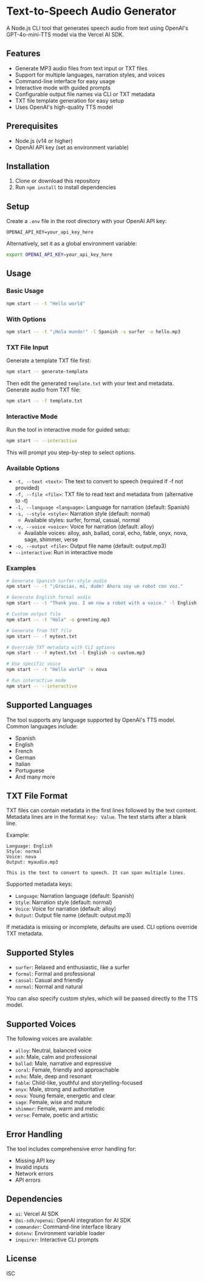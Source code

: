 # Text-to-Speech Audio Generator

A Node.js CLI tool that generates speech audio from text using OpenAI's GPT-4o-mini-TTS model via the Vercel AI SDK.

## Features

- Generate MP3 audio files from text input or TXT files
- Support for multiple languages, narration styles, and voices
- Command-line interface for easy usage
- Interactive mode with guided prompts
- Configurable output file names via CLI or TXT metadata
- TXT file template generation for easy setup
- Uses OpenAI's high-quality TTS model

## Prerequisites

- Node.js (v14 or higher)
- OpenAI API key (set as environment variable)

## Installation

1. Clone or download this repository
2. Run `npm install` to install dependencies

## Setup

Create a `.env` file in the root directory with your OpenAI API key:

```env
OPENAI_API_KEY=your_api_key_here
```

Alternatively, set it as a global environment variable:

```bash
export OPENAI_API_KEY=your_api_key_here
```

## Usage

### Basic Usage

```bash
npm start -- -t "Hello world"
```

### With Options

```bash
npm start -- -t "¡Hola mundo!" -l Spanish -s surfer -o hello.mp3
```

### TXT File Input

Generate a template TXT file first:

```bash
npm start -- generate-template
```

Then edit the generated `template.txt` with your text and metadata. Generate audio from TXT file:

```bash
npm start -- -f template.txt
```

### Interactive Mode

Run the tool in interactive mode for guided setup:

```bash
npm start -- --interactive
```

This will prompt you step-by-step to select options.

### Available Options

- `-t, --text <text>`: The text to convert to speech (required if -f not provided)
- `-f, --file <file>`: TXT file to read text and metadata from (alternative to -t)
- `-l, --language <language>`: Language for narration (default: Spanish)
- `-s, --style <style>`: Narration style (default: normal)
  - Available styles: surfer, formal, casual, normal
- `-v, --voice <voice>`: Voice for narration (default: alloy)
  - Available voices: alloy, ash, ballad, coral, echo, fable, onyx, nova, sage, shimmer, verse
- `-o, --output <file>`: Output file name (default: output.mp3)
- `--interactive`: Run in interactive mode

### Examples

```bash
# Generate Spanish surfer-style audio
npm start -- -t "¡Gracias, mí, dude! Ahora soy un robot con voz."

# Generate English formal audio
npm start -- -t "Thank you. I am now a robot with a voice." -l English -s formal

# Custom output file
npm start -- -t "Hola" -o greeting.mp3

# Generate from TXT file
npm start -- -f mytext.txt

# Override TXT metadata with CLI options
npm start -- -f mytext.txt -l English -o custom.mp3

# Use specific voice
npm start -- -t "Hello world" -v nova

# Run interactive mode
npm start -- --interactive
```

## Supported Languages

The tool supports any language supported by OpenAI's TTS model. Common languages include:
- Spanish
- English
- French
- German
- Italian
- Portuguese
- And many more

## TXT File Format

TXT files can contain metadata in the first lines followed by the text content. Metadata lines are in the format `Key: Value`. The text starts after a blank line.

Example:

```
Language: English
Style: normal
Voice: nova
Output: myaudio.mp3

This is the text to convert to speech. It can span multiple lines.
```

Supported metadata keys:
- `Language`: Narration language (default: Spanish)
- `Style`: Narration style (default: normal)
- `Voice`: Voice for narration (default: alloy)
- `Output`: Output file name (default: output.mp3)

If metadata is missing or incomplete, defaults are used. CLI options override TXT metadata.

## Supported Styles

- `surfer`: Relaxed and enthusiastic, like a surfer
- `formal`: Formal and professional
- `casual`: Casual and friendly
- `normal`: Normal and natural

You can also specify custom styles, which will be passed directly to the TTS model.

## Supported Voices

The following voices are available:
- `alloy`: Neutral, balanced voice
- `ash`: Male, calm and professional
- `ballad`: Male, narrative and expressive
- `coral`: Female, friendly and approachable
- `echo`: Male, deep and resonant
- `fable`: Child-like, youthful and storytelling-focused
- `onyx`: Male, strong and authoritative
- `nova`: Young female, energetic and clear
- `sage`: Female, wise and mature
- `shimmer`: Female, warm and melodic
- `verse`: Female, poetic and artistic

## Error Handling

The tool includes comprehensive error handling for:
- Missing API key
- Invalid inputs
- Network errors
- API errors

## Dependencies

- `ai`: Vercel AI SDK
- `@ai-sdk/openai`: OpenAI integration for AI SDK
- `commander`: Command-line interface library
- `dotenv`: Environment variable loader
- `inquirer`: Interactive CLI prompts

## License

ISC
